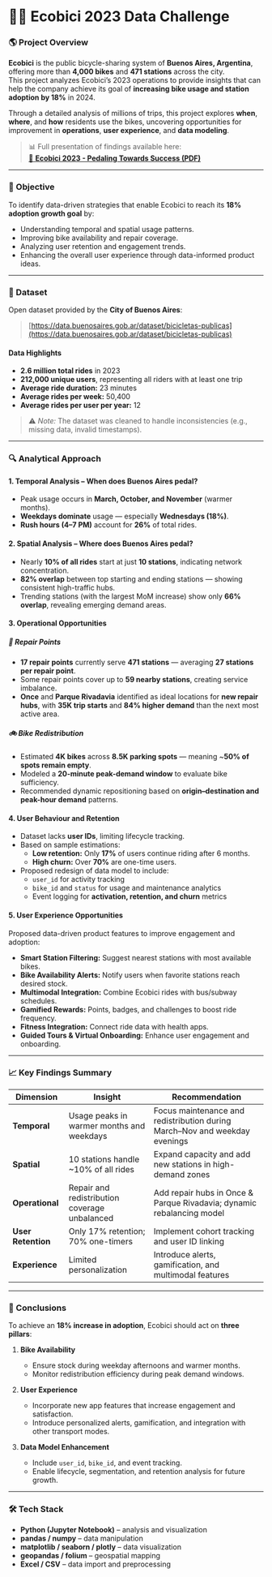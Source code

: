 # 🚴‍♀️ Ecobici 2023 Data Challenge  

### 🌎 Project Overview  
**Ecobici** is the public bicycle-sharing system of **Buenos Aires, Argentina**, offering more than **4,000 bikes** and **471 stations** across the city.  
This project analyzes Ecobici’s 2023 operations to provide insights that can help the company achieve its goal of **increasing bike usage and station adoption by 18%** in 2024.  

Through a detailed analysis of millions of trips, this project explores **when**, **where**, and **how** residents use the bikes, uncovering opportunities for improvement in **operations**, **user experience**, and **data modeling**.  

> 📊 Full presentation of findings available here:  
> [🎥 **Ecobici 2023 - Pedaling Towards Success (PDF)**](https://github.com/ikenigs/DA-Ecobici/blob/main/Ecobici%202023.pdf)

---

### 🎯 Objective  
To identify data-driven strategies that enable Ecobici to reach its **18% adoption growth goal** by:  
- Understanding temporal and spatial usage patterns.  
- Improving bike availability and repair coverage.  
- Analyzing user retention and engagement trends.  
- Enhancing the overall user experience through data-informed product ideas.

---

### 🧾 Dataset  
Open dataset provided by the **City of Buenos Aires**:  
> [https://data.buenosaires.gob.ar/dataset/bicicletas-publicas](https://data.buenosaires.gob.ar/dataset/bicicletas-publicas)

#### Data Highlights  
- **2.6 million total rides** in 2023  
- **212,000 unique users**, representing all riders with at least one trip  
- **Average ride duration:** 23 minutes  
- **Average rides per week:** 50,400  
- **Average rides per user per year:** 12  

> ⚠️ *Note:* The dataset was cleaned to handle inconsistencies (e.g., missing data, invalid timestamps).  

---

### 🔍 Analytical Approach  

#### 1. **Temporal Analysis – When does Buenos Aires pedal?**
- Peak usage occurs in **March, October, and November** (warmer months).  
- **Weekdays dominate** usage — especially **Wednesdays (18%)**.  
- **Rush hours (4–7 PM)** account for **26%** of total rides.  

#### 2. **Spatial Analysis – Where does Buenos Aires pedal?**
- Nearly **10% of all rides** start at just **10 stations**, indicating network concentration.  
- **82% overlap** between top starting and ending stations — showing consistent high-traffic hubs.  
- Trending stations (with the largest MoM increase) show only **66% overlap**, revealing emerging demand areas.  

#### 3. **Operational Opportunities**
##### 🧰 Repair Points  
- **17 repair points** currently serve **471 stations** — averaging **27 stations per repair point**.  
- Some repair points cover up to **59 nearby stations**, creating service imbalance.  
- **Once** and **Parque Rivadavia** identified as ideal locations for **new repair hubs**, with **35K trip starts** and **84% higher demand** than the next most active area.

##### 🚲 Bike Redistribution  
- Estimated **4K bikes** across **8.5K parking spots** — meaning ~**50% of spots remain empty**.  
- Modeled a **20-minute peak-demand window** to evaluate bike sufficiency.  
- Recommended dynamic repositioning based on **origin–destination and peak-hour demand** patterns.  

#### 4. **User Behaviour and Retention**
- Dataset lacks **user IDs**, limiting lifecycle tracking.  
- Based on sample estimations:  
  - **Low retention:** Only **17%** of users continue riding after 6 months.  
  - **High churn:** Over **70%** are one-time users.  
- Proposed redesign of data model to include:  
  - `user_id` for activity tracking  
  - `bike_id` and `status` for usage and maintenance analytics  
  - Event logging for **activation, retention, and churn** metrics  

#### 5. **User Experience Opportunities**
Proposed data-driven product features to improve engagement and adoption:
- **Smart Station Filtering:** Suggest nearest stations with most available bikes.  
- **Bike Availability Alerts:** Notify users when favorite stations reach desired stock.  
- **Multimodal Integration:** Combine Ecobici rides with bus/subway schedules.  
- **Gamified Rewards:** Points, badges, and challenges to boost ride frequency.  
- **Fitness Integration:** Connect ride data with health apps.  
- **Guided Tours & Virtual Onboarding:** Enhance user engagement and onboarding.  

---

### 📈 Key Findings Summary  

| Dimension | Insight | Recommendation |
|------------|----------|----------------|
| **Temporal** | Usage peaks in warmer months and weekdays | Focus maintenance and redistribution during March–Nov and weekday evenings |
| **Spatial** | 10 stations handle ~10% of all rides | Expand capacity and add new stations in high-demand zones |
| **Operational** | Repair and redistribution coverage unbalanced | Add repair hubs in Once & Parque Rivadavia; dynamic rebalancing model |
| **User Retention** | Only 17% retention; 70% one-timers | Implement cohort tracking and user ID linking |
| **Experience** | Limited personalization | Introduce alerts, gamification, and multimodal features |

---

### 🧠 Conclusions  

To achieve an **18% increase in adoption**, Ecobici should act on **three pillars**:

1. **Bike Availability**  
   - Ensure stock during weekday afternoons and warmer months.  
   - Monitor redistribution efficiency during peak demand windows.

2. **User Experience**  
   - Incorporate new app features that increase engagement and satisfaction.  
   - Introduce personalized alerts, gamification, and integration with other transport modes.

3. **Data Model Enhancement**  
   - Include `user_id`, `bike_id`, and event tracking.  
   - Enable lifecycle, segmentation, and retention analysis for future growth.  

---

### 🛠️ Tech Stack  
- **Python (Jupyter Notebook)** – analysis and visualization  
- **pandas / numpy** – data manipulation  
- **matplotlib / seaborn / plotly** – data visualization  
- **geopandas / folium** – geospatial mapping  
- **Excel / CSV** – data import and preprocessing  


